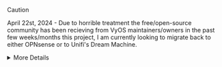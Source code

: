 > [!CAUTION]
> April 22st, 2024 - Due to horrible treatment the free/open-source community has been recieving from VyOS maintainers/owners in the past few weeks/months this project, I am currently looking to migrate back to either OPNsense or to Unifi's Dream Machine. 
><details>
><summary>More Details</summary>
>
> onedr0p/unofficial-builds-for-vyos#134
>
> vyos/vyos-documentation#1324
>
> naa0yama/vyos-build-lts#8
>
> https://forum.vyos.io/t/vpp-addon-business-model-still-open-source/13177/27
>
></details>
